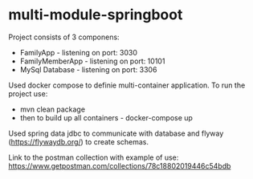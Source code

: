 # multi-module-springboot
Project consists of 3 componens:
- FamilyApp - listening on port: 3030
- FamilyMemberApp - listening on port: 10101
- MySql Database - listening on port: 3306

Used docker compose to definie multi-container application.
To run the project use: 
- mvn clean package
- then to build up all containers - docker-compose up

Used spring data jdbc to communicate with database and flyway (https://flywaydb.org/) to create schemas.

Link to the postman collection with example of use:
https://www.getpostman.com/collections/78c18802019446c54bdb
